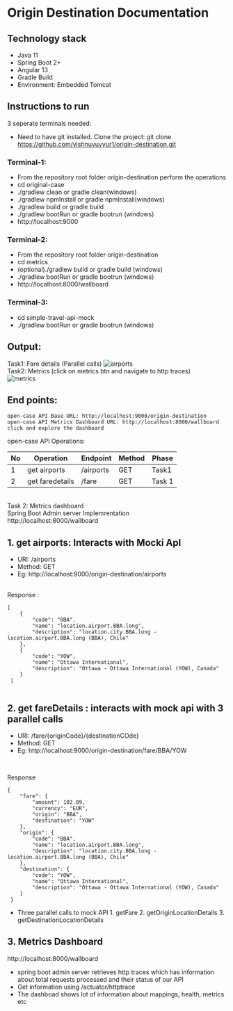 # Origin Destination  Documentation
## Technology stack
  - Java 11
  - Spring Boot 2+
  - Angular 13
  - Gradle Build
  - Environment: Embedded Tomcat
  
## Instructions to run
3 seperate terminals needed: <br>
   - Need to have git installed. Clone the project: git clone https://github.com/vishnuvuyyur1/origin-destination.git <br>
   ### Terminal-1:
   - From the repository root folder origin-destination perform the operations
   -  cd original-case
   -  ./gradlew clean or gradle clean(windows)
   -  ./gradlew npmInstall or gradle npmInstall(windows)
   -  ./gradlew build or gradle build 
   -  ./gradlew bootRun or gradle bootrun (windows)
   -  http://localhost:9000 <br>
   ### Terminal-2:
   - From the repository root folder origin-destination 
   -  cd metrics
   -  (optional)./gradlew build or gradle build (windows)
   -  ./gradlew bootRun or gradle bootrun (windows) <br>
   -  http://localhost:8000/wallboard <br>
   ### Terminal-3:
   - cd simple-travel-api-mock
   - ./gradlew bootRun or gradle bootrun (windows)
   
## Output: <br>
 Task1: Fare details (Parallel calls)
![airports](https://user-images.githubusercontent.com/22782834/142881906-cd48d502-4f47-4444-90bc-394894ffa7d5.JPG) <br>
Task2: Metrics (click on metrics btn and navigate to http traces)<br>
![metrics](https://user-images.githubusercontent.com/22782834/142883128-ab2faa92-c290-4bab-bcb4-a82ac20e07d9.png)

 ## End points:
  
    open-case API Base URL: http://localhost:9000/origin-destination 
    open-case API Metrics Dashboard URL: http://localhost:8000/wallboard
    click and explore the dashboard
 
  open-case API Operations:
  
  |No| Operation | Endpoint | Method |Phase|
|----|---|---|---|---|
|1| get airports   | /airports | GET |Task1 |
|2| get faredetails | /fare | GET |Task 1|
<br>
Task 2: Metrics dashboard<br>
Spring Boot Admin server Implemrentation <br>
http://localhost:8000/wallboard <br>

## 1. get airports: Interacts with Mocki ApI
- URI: /airports
- Method: GET
- Eg: http://localhost:9000/origin-destination/airports
<br>
Response :

```
[
    {
        "code": "BBA",
        "name": "location.airport.BBA.long",
        "description": "location.city.BBA.long - location.airport.BBA.long (BBA), Chile"
    },
    {
        "code": "YOW",
        "name": "Ottawa International",
        "description": "Ottawa - Ottawa International (YOW), Canada"
    }
 ]
  
```
## 2. get fareDetails : interacts with mock api with 3 parallel calls 
- URI: /fare/{originCode}/{destinationCOde}
- Method: GET
- Eg: http://localhost:9000/origin-destination/fare/BBA/YOW
<br>

Response

```
{
    "fare": {
        "amount": 102.09,
        "currency": "EUR",
        "origin": "BBA",
        "destination": "YOW"
    },
    "origin": {
        "code": "BBA",
        "name": "location.airport.BBA.long",
        "description": "location.city.BBA.long - location.airport.BBA.long (BBA), Chile"
    },
    "destination": {
        "code": "YOW",
        "name": "Ottawa International",
        "description": "Ottawa - Ottawa International (YOW), Canada"
    }
 }
```
- Three parallel calls to mock API  1. getFare 2. getOriginLocationDetails 3. getDestinationLocationDetails
## 3. Metrics Dashboard <br>
http://localhost:8000/wallboard

- spring boot admin server retrieves http traces which has information about total requests processed and their status of our API
- Get information using /actuator/httptrace 
- The dashboad shows lot of information about mappings, health, metrics etc

